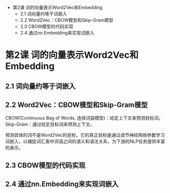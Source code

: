 
- 第2课 词的向量表示Word2Vec和Embedding
  - 2.1 词向量约等于词嵌入
  - 2.2 Word2Vec：CBOW模型和Skip-Gram模型
  - 2.3 CBOW模型的代码实现
  - 2.4 通过nn.Embedding来实现词嵌入


# 第2课 词的向量表示Word2Vec和Embedding
## 2.1 词向量约等于词嵌入
## 2.2 Word2Vec：CBOW模型和Skip-Gram模型
CBOW(Continuous Bag of Words, 连续词袋模型)：给定上下文来预测目标词。
Skip-Gram：通过给定目标词来预测上下文。

预测具体的词不是Word2Vec的目标，它的真正目标是通过调节神经网络参数学习词嵌入，以捕捉词汇表中词语之间的语义和语法关系，为下游的NLP任务提供丰富的表示。

## 2.3 CBOW模型的代码实现
## 2.4 通过nn.Embedding来实现词嵌入


